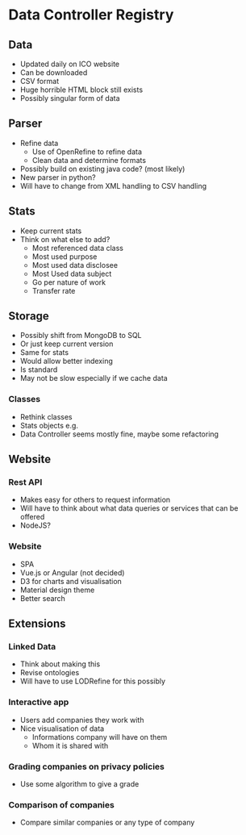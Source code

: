 # Data Controller Registry

## Data

- Updated daily on ICO website
- Can be downloaded
- CSV format
- Huge horrible HTML block still exists
- Possibly singular form of data

## Parser

- Refine data
    + Use of OpenRefine to refine data
    + Clean data and determine formats
- Possibly build on existing java code? (most likely)
- New parser in python?
- Will have to change from XML handling to CSV handling


## Stats

- Keep current stats
- Think on what else to add?
    + Most referenced data class
    + Most used purpose
    + Most used data disclosee
    + Most Used data subject
    + Go per nature of work
    + Transfer rate

## Storage

- Possibly shift from MongoDB to SQL
- Or just keep current version
- Same for stats
- Would allow better indexing
- Is standard
- May not be slow especially if we cache data

### Classes

- Rethink classes
- Stats objects e.g.
- Data Controller seems mostly fine, maybe some refactoring

## Website

### Rest API

- Makes easy for others to request information
- Will have to think about what data queries or services that can be offered
- NodeJS?

### Website

- SPA
- Vue.js or Angular (not decided)
- D3 for charts and visualisation
- Material design theme
- Better search

## Extensions

### Linked Data

- Think about making this
- Revise ontologies
- Will have to use LODRefine for this possibly

### Interactive app

- Users add companies they work with
- Nice visualisation of data
    + Informations company will have on them
    + Whom it is shared with

### Grading companies on privacy policies

- Use some algorithm to give a grade

### Comparison of companies

- Compare similar companies or any type of company
